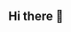 ## Hi there 👋

<!--
**Antik1994/Antik1994** is a ✨ _special_ ✨ repository because its `README.md` (this file) appears on your GitHub profile.

Here are some ideas to get you started:

![](https://komarev.com/ghpvc/?username=Antik1994)
![](https://komarev.com/ghpvc/?username=your-github-username&color=blueviolet)
![](https://komarev.com/ghpvc/?username=your-github-username&style=for-the-badge)
![](https://komarev.com/ghpvc/?username=your-github-username&label=PROFILE+VIEWS)
![](https://komarev.com/ghpvc/?username=your-github-username&base=203)
![](https://komarev.com/ghpvc/?username=your-github-username&abbreviated=true)




- 🔭 I’m currently working on 
- 🌱 I’m currently learning Python Machine Learning, R programming
- 💬 Ask me about ...
- 📫 How to reach me: ...
- 😄 Pronouns: ...
- ⚡ Fun fact: ...

-->
